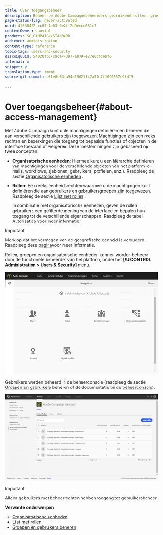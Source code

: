 ```yaml
---
title: Over toegangsbeheer
description: Beheer uw Adobe Campagnebeheerders gebruikend rollen, groepen en organisatorische eenheden.
page-status-flag: never-activated
uuid: 4f538452-cc67-4e03-9e2f-2d9eecc081c7
contentOwner: sauviat
products: SG_CAMPAIGN/STANDARD
audience: administration
content-type: reference
topic-tags: users-and-security
discoiquuid: 54028f63-c9ca-4397-a079-e27e0cfdebf6
internal: n
snippet: y
translation-type: tm+mt
source-git-commit: e31e8c63fa94d190211c7a51e7f1091657c9f479

---
```



# Over toegangsbeheer{#about-access-management}

Met Adobe Campaign kunt u de machtigingen definiëren en beheren die aan verschillende gebruikers zijn toegewezen. Machtigingen zijn een reeks rechten en beperkingen die toegang tot bepaalde functies of objecten in de interface toestaan of weigeren. Deze toestemmingen zijn gebaseerd op twee concepten:

* **Organisatorische eenheden**: Hiermee kunt u een hiërarchie definiëren van machtigingen voor de verschillende objecten van het platform (e-mails, workflows, sjablonen, gebruikers, profielen, enz.). Raadpleeg de sectie [Organisatorische eenheden](../../administration/using/organizational-units.md) .
* **Rollen**: Een reeks eenheidsrechten waarmee u de machtigingen kunt definiëren die aan gebruikers en gebruikersgroepen zijn toegewezen. Raadpleeg de sectie [Lijst met rollen](../../administration/using/list-of-roles.md) .

   In combinatie met organisatorische eenheden, geven de rollen gebruikers een gefilterde mening van de interface en bepalen hun toegang tot de verschillende eigenschappen. Raadpleeg de tabel [Autorisaties voor meer informatie](https://docs.campaign.adobe.com/doc/standard/en/Technotes/AdobeCampaign-ACSRights.pdf).

>[!IMPORTANT]
>
>Merk op dat het vermogen van de geografische eenheid is verouderd. Raadpleeg deze [pagina](https://helpx.adobe.com/campaign/kb/acs-deprecated-and-removed-features.html)voor meer informatie.

Rollen, groepen en organisatorische eenheden kunnen worden beheerd door de functionele beheerder van het platform, onder het **[!UICONTROL Administration > Users & Security]** menu.

![](assets/user_management_1.png)

Gebruikers worden beheerd in de beheerconsole (raadpleeg de sectie [Groepen en gebruikers](../../administration/using/managing-groups-and-users.md) beheren of de documentatie bij de [beheerconsole](https://helpx.adobe.com/enterprise/managing/user-guide.html)).

![](assets/user_management_6.png)

>[!IMPORTANT]
>
>Alleen gebruikers met beheerrechten hebben toegang tot gebruikersbeheer.

**Verwante onderwerpen**

* [Organisatorische eenheden](../../administration/using/organizational-units.md)
* [Lijst met rollen](../../administration/using/list-of-roles.md)
* [Groepen en gebruikers beheren](../../administration/using/managing-groups-and-users.md)

